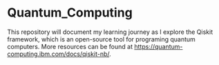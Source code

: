 # Quantum_Computing
This repository will document my learning journey as I explore the Qiskit framework, which is an open-source tool for programing quantum computers. 
More resources can be found at https://quantum-computing.ibm.com/docs/qiskit-nb/.
